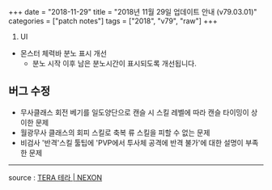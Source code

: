 +++
date = "2018-11-29"
title = "2018년 11월 29일 업데이트 안내 (v79.03.01)"
categories = ["patch notes"]
tags = ["2018", "v79", "raw"]
+++

1. UI
- 몬스터 체력바 분노 표시 개선
  - 분노 시작 이후 남은 분노시간이 표시되도록 개선됩니다.

## 버그 수정

- 무사클래스 회전 베기를 일도양단으로 캔슬 시 스킬 레벨에 따라 캔슬 타이밍이 상이한 문제
- 월광무사 클래스의 회피 스킬로 축복 류 스킬을 피할 수 없는 문제
- 비검사 '반격'스킬 툴팁에 'PVP에서 투사체 공격에 반격 불가'에 대한 설명이 부족한 문제

----

source : [TERA 테라 | NEXON](http://tera.nexon.com/news/update/view.aspx?n4articlesn=367)
